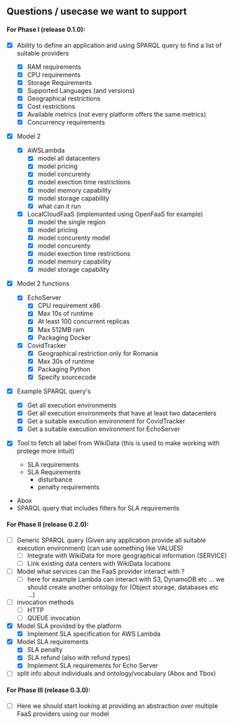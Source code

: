 
## Questions / usecase we want to support

#### For Phase I (release 0.1.0):

* [x] Ability to define an application and using SPARQL query to find a list of suitable providers
    * [x] RAM requirements
    * [x] CPU requirements
    * [x] Storage Requirements
    * [x] Supported Languages (and versions)
    * [x] Geographical restrictions
    * [x] Cost restrictions
    * [x] Available metrics (not every platform offers the same metrics)
    * [x] Concurrency requirements
* [x] Model 2
    *  [x] AWSLambda
        * [x] model all datacenters
        * [x] model pricing
        * [x] model concurenty
        * [x] model exection time restrictions
        * [x] model memory capability
        * [x] model storage capability
        * [x] what can it run
    *  [x] LocalCloudFaaS (implemanted using OpenFaaS for example)
        * [x] model the single region
        * [x] model pricing
        * [x] model concurenty model
        * [x] model concurenty
        * [x] model exection time restrictions
        * [x] model memory capability
        * [x] model storage capability
* [x] Model 2 functions
    * [x] EchoServer
        * [x] CPU requirement x86
        * [x] Max 10s of runtime
        * [x] At least 100 concurrent replicas
        * [x] Max 512MB ram
        * [x] Packaging Docker
    * [x] CovidTracker
        * [x] Geographical restriction only for Romania
        * [x] Max 30s of runtime
        * [x] Packaging Python
        * [x] Specify sourcecode
* [x] Example SPARQL query's
    * [x] Get all execution environments
    * [x] Get all execution environments that have at least two datacenters
    * [x] Get a suitable execution environment for CovidTracker
    * [x] Get a suitable execution environment for EchoServer
* [x] Tool to fetch all label from WikiData (this is used to make working with protege more intuit)

  * SLA requirements
  * SLA Requirements
    * disturbance
    * penalty requirements
* Abox
* SPARQL query that includes filters for SLA requirements


#### For Phase II (release 0.2.0):

* [ ] Generic SPARQL query (Given any application provide all suitable execution environment) (can use something like VALUES)
    * [ ] Integrate with WikiData for more geographical information (SERVICE)
    * [ ] Link existing data centers with WikiData locations
* [ ] Model what services can the FaaS provider interact with ?
    * [ ] here for example Lambda can interact with S3, DynamoDB etc ... we should create another ontology for (Object storage, databases etc ...)
* [ ] invocation methods
    * [ ] HTTP
    * [ ] QUEUE invocation
* [x] Model SLA provided by the platform
    * [x] Implement SLA specification for AWS Lambda
* [x] Model SLA requirements
    * [x] SLA penalty
    * [x] SLA refund (also with refund types)
    * [x] Implement SLA requirements for Echo Server
* [ ] split info about individuals and ontology/vocabulary (Abox and Tbox)

#### For Phase III (release 0.3.0):

* [ ] Here we should start looking at providing an abstraction over multiple FaaS providers using our model
